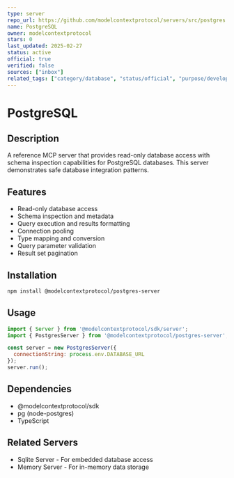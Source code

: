 ```yaml
---
type: server
repo_url: https://github.com/modelcontextprotocol/servers/src/postgres
name: PostgreSQL
owner: modelcontextprotocol
stars: 0
last_updated: 2025-02-27
status: active
official: true
verified: false
sources: ["inbox"]
related_tags: ["category/database", "status/official", "purpose/development", "tech/typescript"]
---
```


# PostgreSQL

## Description

A reference MCP server that provides read-only database access with schema inspection capabilities for PostgreSQL databases. This server demonstrates safe database integration patterns.

## Features

- Read-only database access
- Schema inspection and metadata
- Query execution and results formatting
- Connection pooling
- Type mapping and conversion
- Query parameter validation
- Result set pagination

## Installation

```bash
npm install @modelcontextprotocol/postgres-server
```

## Usage

```javascript
import { Server } from '@modelcontextprotocol/sdk/server';
import { PostgresServer } from '@modelcontextprotocol/postgres-server';

const server = new PostgresServer({
  connectionString: process.env.DATABASE_URL
});
server.run();
```

## Dependencies

- @modelcontextprotocol/sdk
- pg (node-postgres)
- TypeScript

## Related Servers

- Sqlite Server - For embedded database access
- Memory Server - For in-memory data storage